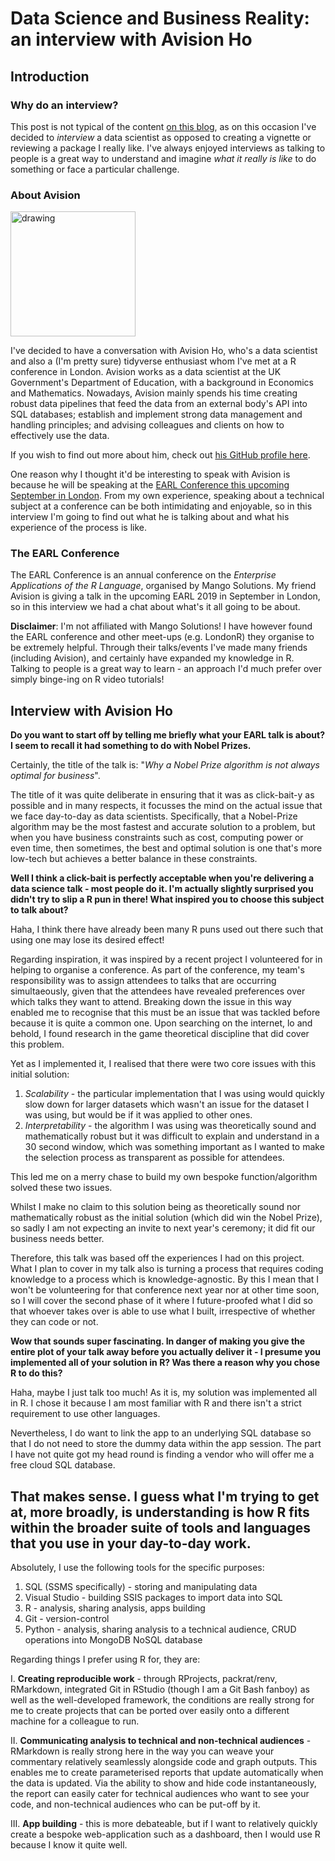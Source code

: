 # Data Science and Business Reality: an interview with Avision Ho

## Introduction

### Why do an interview?

This post is not typical of the content [on this blog](https://martinctc.github.io/blog/), as on this occasion I've decided to *interview* a data scientist as opposed to creating a vignette or reviewing a package I really like. I've always enjoyed interviews as talking to people is a great way to understand and imagine *what it really is like* to do something or face a particular challenge. 

### About Avision

<img src="https://martinctc.github.io/blog/images/avision-profile.jpeg" alt="drawing" width="200"/>

I've decided to have a conversation with Avision Ho, who's a data scientist and also a (I'm pretty sure) tidyverse enthusiast whom I've met at a R conference in London. Avision works as a data scientist at the UK Government's Department of Education, with a background in Economics and Mathematics. Nowadays, Avision mainly spends his time creating robust data pipelines that feed the data from an external body's API into SQL databases; establish and implement strong data management and handling principles; and advising colleagues and clients on how to effectively use the data.

If you wish to find out more about him, check out [his GitHub profile here](https://github.com/avisionh).

One reason why I thought it'd be interesting to speak with Avision is because he will be speaking at the [EARL Conference this upcoming September in London](https://earlconf.com/). From my own experience, speaking about a technical subject at a conference can be both intimidating and enjoyable, so in this interview I'm going to find out what he is talking about and what his experience of the process is like.

### The EARL Conference

The EARL Conference is an annual conference on the *Enterprise Applications of the R Language*, organised by Mango Solutions. My friend Avision is giving a talk in the upcoming EARL 2019 in September in London, so in this interview we had a chat about what's it all going to be about.

**Disclaimer**: I'm not affiliated with Mango Solutions! I have however found the EARL conference and other meet-ups (e.g. LondonR) they organise to be extremely helpful. Through their talks/events I've made many friends (including Avision), and certainly have expanded my knowledge in R. Talking to people is a great way to learn - an approach I'd much prefer over simply binge-ing on R video tutorials!


## Interview with Avision Ho

**Do you want to start off by telling me briefly what your EARL talk is about? I seem to recall it had something to do with Nobel Prizes.**

Certainly, the title of the talk is: "*Why a Nobel Prize algorithm is not always optimal for business*".

The title of it was quite deliberate in ensuring that it was as click-bait-y as possible and in many respects, it focusses the mind on the actual issue that we face day-to-day as data scientists. Specifically, that a Nobel-Prize algorithm may be the most fastest and accurate solution to a problem, but when you have business constraints such as cost, computing power or even time, then sometimes, the best and optimal solution is one that's more low-tech but achieves a better balance in these constraints.

**Well I think a click-bait is perfectly acceptable when you're delivering a data science talk - most people do it. I'm actually slightly surprised you didn't try to slip a R pun in there! What inspired you to choose this subject to talk about?**

Haha, I think there have already been many R puns used out there such that using one may lose its desired effect!

Regarding inspiration, it was inspired by a recent project I volunteered for in helping to organise a conference.
As part of the conference, my team's responsibility was to assign attendees to talks that are occurring simultaeously, given that the attendees have revealed preferences over which talks they want to attend. Breaking down the issue in this way enabled me to recognise that this must be an issue that was tackled before because it is quite a common one. Upon searching on the internet, lo and behold, I found research in the game theoretical discipline that did cover this problem.

Yet as I implemented it, I realised that there were two core issues with this initial solution:
1. *Scalability* - the particular implementation that I was using would quickly slow down for larger datasets which wasn't an issue for the dataset I was using, but would be if it was applied to other ones.
2. *Interpretability* - the algorithm I was using was theoretically sound and mathematically robust but it was difficult to explain and understand in a 30 second window, which was something important as I wanted to make the selection process as transparent as possible for attendees.

This led me on a merry chase to build my own bespoke function/algorithm solved these two issues.

Whilst I make no claim to this solution being as theoretically sound nor mathematically robust as the initial solution (which did win the Nobel Prize), so sadly I am not expecting an invite to next year's ceremony; it did fit our business needs better.

Therefore, this talk was based off the experiences I had on this project. What I plan to cover in my talk also is turning a process that requires coding knowledge to a process which is knowledge-agnostic. By this I mean that I won't be volunteering for that conference next year nor at other time soon, so I will cover the second phase of it where I future-proofed what I did so that whoever takes over is able to use what I built, irrespective of whether they can code or not.

**Wow that sounds super fascinating. In danger of making you give the entire plot  of your talk away before you actually deliver it - I presume you implemented all of your solution in R? Was there a reason why you chose R to do this?**

Haha, maybe I just talk too much! As it is, my solution was implemented all in R. I chose it because I am most familiar with R and there isn't a strict requirement to use other languages.

Nevertheless, I do want to link the app to an underlying SQL database so that I do not need to store the dummy data within the app session. The part I have not quite got my head round is finding a vendor who will offer me a free cloud SQL database.

## That makes sense. I guess what I'm trying to get at, more broadly, is understanding is how R fits within the broader suite of tools and languages that you use in your day-to-day work. 

Absolutely, I use the following tools for the specific purposes:

1. SQL (SSMS specifically) - storing and manipulating data
2. Visual Studio - building SSIS packages to import data into SQL
3. R - analysis, sharing analysis, apps building
4. Git - version-control
5. Python - analysis, sharing analysis to a technical audience, CRUD operations into MongoDB NoSQL database

Regarding things I prefer using R for, they are:

I. **Creating reproducible work** - through RProjects, packrat/renv, RMarkdown, integrated Git in RStudio (though I am a Git Bash fanboy) as well as the well-developed framework, the conditions are really strong for me to create projects that can be ported over easily onto a different machine for a colleague to run. 

II. **Communicating analysis to technical and non-technical audiences** -  RMarkdown is really strong here in the way you can weave your commentary relatively seamlessly alongside code and graph outputs. This enables me to create parameterised reports that update automatically when the data is updated. Via the ability to show and hide code instantaneously, the report can easily cater for technical audiences who want to see your code, and non-technical audiences who can be put-off by it.

III. **App building**  - this is more debateable, but if I want to relatively quickly create a bespoke web-application such as a dashboard, then I would use R because I know it quite well.
